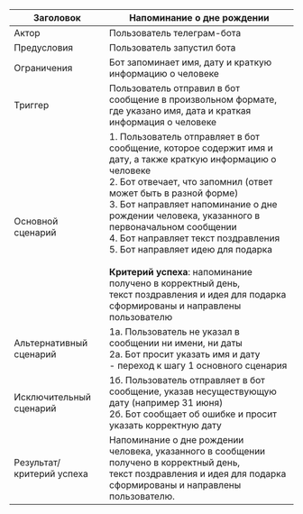 | Заголовок            | Напоминание о дне рождении                                                                                                                                                                                                                                                                                                                                                                                                                                                                                          |
|----------------------|---------------------------------------------------------------------------------------------------------------------------------------------------------------------------------------------------------------------------------------------------------------------------------------------------------------------------------------------------------------------------------------------------------------------------------------------------------------------------------------------------------------------|
| Актор                | Пользователь телеграм-бота                                                                                                                                                                                                                                                                                                                                                                                                                                                                                          |
| Предусловия          | Пользователь запустил бота                                                                                                                                                                                                                                                                                                                                                                                                                                                                                          |
| Ограничения          | Бот запоминает имя, дату и краткую информацию о человеке                                                                                                                                                                                                                                                                                                                                                                                                                                                            |
| Триггер              | Пользователь отправил в бот сообщение в произвольном формате, где указано имя, дата и краткая информация о человеке                                                                                                                                                                                                                                                                                                                                                                                                 |
| Основной сценарий    | 1. Пользователь отправляет в бот сообщение, которое содержит имя и дату, а также краткую информацию о человеке<br>2. Бот отвечает, что запомнил (ответ может быть в разной форме)<br>3. Бот направляет напоминание о дне рождении человека, указанного в первоначальном сообщении<br>4. Бот направляет текст поздравления<br>5. Бот направляет идею для подарка<br><br>**Критерий успеха**: напоминание получено в корректный день,<br>текст поздравления и идея для подарка сформированы и направлены пользователю |
| Альтернативный сценарий | 1а. Пользователь не указал в сообщении ни имени, ни даты<br>2а. Бот просит указать имя и дату<br>- переход к шагу 1 основного сценария                                                                                                                                                                                                                                                                                                                                                                              |
| Исключительный сценарий | 1б. Пользователь отправляет в бот сообщение, указав несуществующую дату (например 31 июня)<br>2б. Бот сообщает об ошибке и просит указать корректную дату                                                                                                                                                                                                                                                                                                                                                           |
| Результат/критерий успеха | Напоминание о дне рождении человека, указанного в сообщении получено в корректный день,<br>текст поздравления и идея для подарка сформированы и направлены пользователю.                                                                                                                                                                                                                                                                                                                                            |
